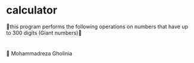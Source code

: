 # calculator
🧮this program performs the following operations on numbers that have up to 300 digits (Giant numbers)🧮
#
👤  Mohammadreza Gholinia
